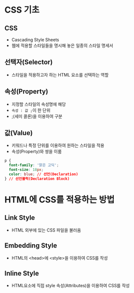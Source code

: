 # CSS 기초

## CSS

- Cascading Style Sheets
- 웹에 적용할 스타일들을 명시해 놓은 일종의 스타일 명세서

## 선택자(Selector)

- 스타일을 적용하고자 하는 HTML 요소를 선택하는 역할

## 속성(Property)

- 지정할 스타일의 속성명에 해당
- `속성 : 값 ;`이 한 단위
- ;(세미 콜론)을 이용하여 구분

## 값(Value)

- 키워드나 특정 단위를 이용하여 원하는 스타일을 적용
- 속성(Property)와 쌍을 이룸

```css
p {
  font-family: '맑은 고딕';
  font-size: 18px;
  color: blue; // 선언(Declaration)
} // 선언블럭(Declaration Block)
```

# HTML에 CSS를 적용하는 방법

## Link Style

- HTML 외부에 있는 CSS 파일을 불러옴

## Embedding Style

- HTML의 \<head>에 \<style>을 이용하여 CSS를 작성

## Inline Style

- HTML요소에 직접 style 속성(Attributes)을 이용하여 CSS를 작성
